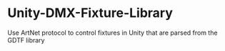 # Unity-DMX-Fixture-Library
 Use ArtNet protocol to control fixtures in Unity that are parsed from the GDTF library

